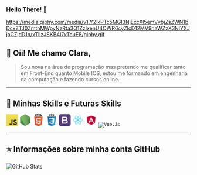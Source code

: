 ### Hello There! 👋

https://media.giphy.com/media/v1.Y2lkPTc5MGI3NjExcXl5emVybjZsZWN1bDcxZTJ0ZmtnMWpyNzRta3Q1ZzIxenU4OWR6cyZlcD12MV9naWZzX3NlYXJjaCZjdD1n/xTiIzJSKB4l7xTouE8/giphy.gif

## 💜 Oii! Me chamo Clara, </strong>

> Sou nova na área de programação mas pretendo me qualificar tanto em Front-End quanto Mobile IOS, estou me formando em engenharia da computação e fazendo cursos online.



----

## 🚀 Minhas Skills e Futuras Skills

<code><img height="32" src="https://raw.githubusercontent.com/github/explore/80688e429a7d4ef2fca1e82350fe8e3517d3494d/topics/javascript/javascript.png" alt="Javascript"/></code>
<code><img height="32" src="https://raw.githubusercontent.com/github/explore/80688e429a7d4ef2fca1e82350fe8e3517d3494d/topics/nodejs/nodejs.png" alt="Nodejs"/></code>
<code><img height="32" src="https://raw.githubusercontent.com/github/explore/80688e429a7d4ef2fca1e82350fe8e3517d3494d/topics/html/html.png" alt="HTML5"/></code>
<code><img height="32" src="https://raw.githubusercontent.com/github/explore/80688e429a7d4ef2fca1e82350fe8e3517d3494d/topics/css/css.png" alt="CSS"/></code>
<code><img height="32" src="https://raw.githubusercontent.com/github/explore/80688e429a7d4ef2fca1e82350fe8e3517d3494d/topics/bootstrap/bootstrap.png" alt="Bootstrap"/></code>
<code><img height="32" src="https://raw.githubusercontent.com/github/explore/80688e429a7d4ef2fca1e82350fe8e3517d3494d/topics/react/react.png" alt="React"/></code>
<code><img height="32" src="https://raw.githubusercontent.com/github/explore/80688e429a7d4ef2fca1e82350fe8e3517d3494d/topics/angular/angular.png" alt="Angular"/></code>
<code><img height="32" src="https://img.shields.io/badge/Vue.js-35495E?style=for-the-badge&logo=vue.js&logoColor=4FC08D" alt="Vue.Js"/></code>


---

## ⭐ Informações sobre minha conta GitHub
![GitHub Stats](https://github-readme-stats.vercel.app/api?username=claratbs&show_icons=true&theme=dracula)
